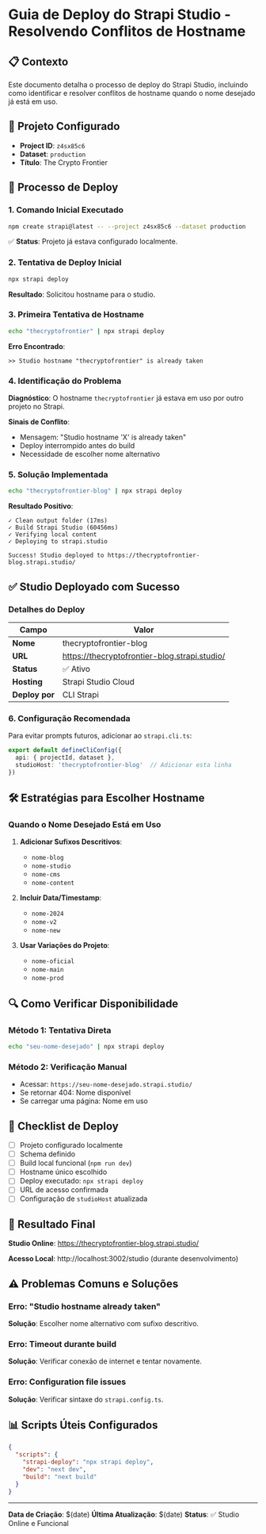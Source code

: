 # Guia de Deploy do Strapi Studio - Resolvendo Conflitos de Hostname

## 📋 Contexto

Este documento detalha o processo de deploy do Strapi Studio, incluindo como identificar e resolver conflitos de hostname quando o nome desejado já está em uso.

## 🎯 Projeto Configurado

- **Project ID**: `z4sx85c6`
- **Dataset**: `production`
- **Título**: The Crypto Frontier

## 🚀 Processo de Deploy

### 1. Comando Inicial Executado

```bash
npm create strapi@latest -- --project z4sx85c6 --dataset production
```

✅ **Status**: Projeto já estava configurado localmente.

### 2. Tentativa de Deploy Inicial

```bash
npx strapi deploy
```

**Resultado**: Solicitou hostname para o studio.

### 3. Primeira Tentativa de Hostname

```bash
echo "thecryptofrontier" | npx strapi deploy
```

**Erro Encontrado**:
```
>> Studio hostname "thecryptofrontier" is already taken
```

### 4. Identificação do Problema

**Diagnóstico**: O hostname `thecryptofrontier` já estava em uso por outro projeto no Strapi.

**Sinais de Conflito**:
- Mensagem: "Studio hostname 'X' is already taken"
- Deploy interrompido antes do build
- Necessidade de escolher nome alternativo

### 5. Solução Implementada

```bash
echo "thecryptofrontier-blog" | npx strapi deploy
```

**Resultado Positivo**:
```
✓ Clean output folder (17ms)
✓ Build Strapi Studio (60456ms)
✓ Verifying local content
✓ Deploying to strapi.studio

Success! Studio deployed to https://thecryptofrontier-blog.strapi.studio/
```

## ✅ Studio Deployado com Sucesso

### Detalhes do Deploy

| Campo | Valor |
|-------|-------|
| **Nome** | thecryptofrontier-blog |
| **URL** | https://thecryptofrontier-blog.strapi.studio/ |
| **Status** | ✅ Ativo |
| **Hosting** | Strapi Studio Cloud |
| **Deploy por** | CLI Strapi |

### 6. Configuração Recomendada

Para evitar prompts futuros, adicionar ao `strapi.cli.ts`:

```typescript
export default defineCliConfig({ 
  api: { projectId, dataset },
  studioHost: 'thecryptofrontier-blog'  // Adicionar esta linha
})
```

## 🛠️ Estratégias para Escolher Hostname

### Quando o Nome Desejado Está em Uso

1. **Adicionar Sufixos Descritivos**:
   - `nome-blog`
   - `nome-studio` 
   - `nome-cms`
   - `nome-content`

2. **Incluir Data/Timestamp**:
   - `nome-2024`
   - `nome-v2`
   - `nome-new`

3. **Usar Variações do Projeto**:
   - `nome-oficial`
   - `nome-main`
   - `nome-prod`

## 🔍 Como Verificar Disponibilidade

### Método 1: Tentativa Direta
```bash
echo "seu-nome-desejado" | npx strapi deploy
```

### Método 2: Verificação Manual
- Acessar: `https://seu-nome-desejado.strapi.studio/`
- Se retornar 404: Nome disponível
- Se carregar uma página: Nome em uso

## 📝 Checklist de Deploy

- [ ] Projeto configurado localmente
- [ ] Schema definido
- [ ] Build local funcional (`npm run dev`)
- [ ] Hostname único escolhido
- [ ] Deploy executado: `npx strapi deploy`
- [ ] URL de acesso confirmada
- [ ] Configuração de `studioHost` atualizada

## 🎉 Resultado Final

**Studio Online**: https://thecryptofrontier-blog.strapi.studio/

**Acesso Local**: http://localhost:3002/studio (durante desenvolvimento)

## ⚠️ Problemas Comuns e Soluções

### Erro: "Studio hostname already taken"
**Solução**: Escolher nome alternativo com sufixo descritivo.

### Erro: Timeout durante build
**Solução**: Verificar conexão de internet e tentar novamente.

### Erro: Configuration file issues
**Solução**: Verificar sintaxe do `strapi.config.ts`.

## 📊 Scripts Úteis Configurados

```json
{
  "scripts": {
    "strapi-deploy": "npx strapi deploy",
    "dev": "next dev",
    "build": "next build"
  }
}
```

---

**Data de Criação**: $(date)
**Última Atualização**: $(date)
**Status**: ✅ Studio Online e Funcional 